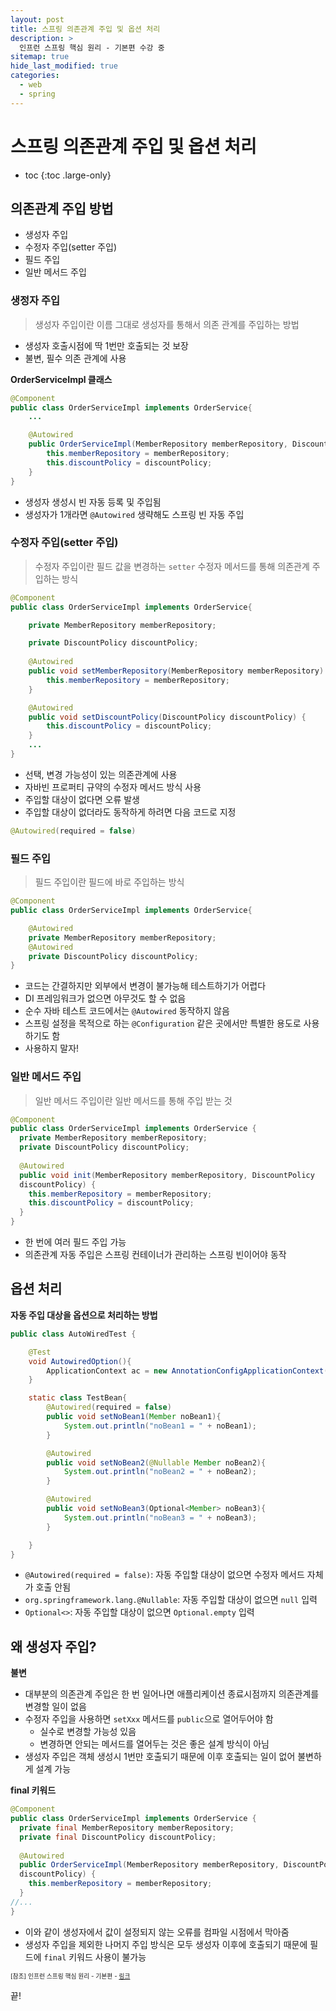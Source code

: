 ```yaml
---
layout: post
title: 스프링 의존관계 주입 및 옵션 처리
description: >
  인프런 스프링 핵심 원리 - 기본편 수강 중
sitemap: true
hide_last_modified: true
categories:
  - web
  - spring
---
```


# 스프링 의존관계 주입 및 옵션 처리

* toc
{:toc .large-only}

## 의존관계 주입 방법

- 생성자 주입
- 수정자 주입(setter 주입)
- 필드 주입
- 일반 메서드 주입

### 생정자 주입

> 생성자 주입이란 이름 그대로 생성자를 통해서 의존 관계를 주입하는 방법

- 생성자 호출시점에 딱 1번만 호출되는 것 보장
- 불변, 필수 의존 관계에 사용

__OrderServiceImpl 클래스__

```java
@Component
public class OrderServiceImpl implements OrderService{
    ...

    @Autowired
    public OrderServiceImpl(MemberRepository memberRepository, DiscountPolicy discountPolicy) {
        this.memberRepository = memberRepository;
        this.discountPolicy = discountPolicy;
    }
}
```
- 생성자 생성시 빈 자동 등록 및 주입됨
- 생성자가 1개라면 `@Autowired` 생략해도 스프링 빈 자동 주입

### 수정자 주입(setter 주입)

> 수정자 주입이란 필드 값을 변경하는 `setter` 수정자 메서드를 통해 의존관계 주입하는 방식

```java
@Component
public class OrderServiceImpl implements OrderService{

    private MemberRepository memberRepository;

    private DiscountPolicy discountPolicy;
    
    @Autowired
    public void setMemberRepository(MemberRepository memberRepository) {
        this.memberRepository = memberRepository;
    }

    @Autowired
    public void setDiscountPolicy(DiscountPolicy discountPolicy) {
        this.discountPolicy = discountPolicy;
    }
    ...
}
```
- 선택, 변경 가능성이 있는 의존관계에 사용
- 자바빈 프로퍼티 규약의 수정자 메서드 방식 사용
- 주입할 대상이 없다면 오류 발생
- 주입할 대상이 없더라도 동작하게 하려면 다음 코드로 지정
```java
@Autowired(required = false)
```

### 필드 주입

> 필드 주입이란 필드에 바로 주입하는 방식

```java
@Component
public class OrderServiceImpl implements OrderService{

    @Autowired
    private MemberRepository memberRepository;
    @Autowired
    private DiscountPolicy discountPolicy;
}
```

- 코드는 간결하지만 외부에서 변경이 불가능해 테스트하기가 어렵다
- DI 프레임워크가 없으면 아무것도 할 수 없음
- 순수 자바 테스트 코드에서는 `@Autowired` 동작하지 않음
- 스프링 설정을 목적으로 하는 `@Configuration` 같은 곳에서만 특별한 용도로 사용하기도 함
- 사용하지 말자!

### 일반 메서드 주입

> 일반 메서드 주입이란 일반 메서드를 통해 주입 받는 것

```java
@Component
public class OrderServiceImpl implements OrderService {
  private MemberRepository memberRepository;
  private DiscountPolicy discountPolicy;
  
  @Autowired
  public void init(MemberRepository memberRepository, DiscountPolicy
  discountPolicy) {
    this.memberRepository = memberRepository;
    this.discountPolicy = discountPolicy;
  }
}
```
- 한 번에 여러 필드 주입 가능
- 의존관계 자동 주입은 스프링 컨테이너가 관리하는 스프링 빈이어야 동작

## 옵션 처리

__자동 주입 대상을 옵션으로 처리하는 방법__

```java
public class AutoWiredTest {

    @Test
    void AutowiredOption(){
        ApplicationContext ac = new AnnotationConfigApplicationContext(TestBean.class);
    }

    static class TestBean{
        @Autowired(required = false)
        public void setNoBean1(Member noBean1){
            System.out.println("noBean1 = " + noBean1);
        }

        @Autowired
        public void setNoBean2(@Nullable Member noBean2){
            System.out.println("noBean2 = " + noBean2);
        }

        @Autowired
        public void setNoBean3(Optional<Member> noBean3){
            System.out.println("noBean3 = " + noBean3);
        }

    }
}
```

- `@Autowired(required = false)`: 자동 주입할 대상이 없으면 수정자 메서드 자체가 호출 안됨
- `org.springframework.lang.@Nullable`: 자동 주입할 대상이 없으면 `null` 입력
- `Optional<>`: 자동 주입할 대상이 없으면 `Optional.empty` 입력

## 왜 생성자 주입?

__불변__

- 대부분의 의존관계 주입은 한 번 일어나면 애플리케이션 종료시점까지 의존관계를 변경할 일이 없음
- 수정자 주입을 사용하면 `setXxx` 메서드를 `public`으로 열어두어야 함
  - 실수로 변경할 가능성 있음
  - 변경하면 안되는 메서드를 열어두는 것은 좋은 설계 방식이 아님
- 생성자 주입은 객체 생성시 1번만 호출되기 때문에 이후 호출되는 일이 없어 불변하게 설계 가능

__final 키워드__

```java
@Component
public class OrderServiceImpl implements OrderService {
  private final MemberRepository memberRepository;
  private final DiscountPolicy discountPolicy;
  
  @Autowired
  public OrderServiceImpl(MemberRepository memberRepository, DiscountPolicy
  discountPolicy) {
    this.memberRepository = memberRepository;
  }
//...
}
```
- 이와 같이 생성자에서 값이 설정되지 않는 오류를 컴파일 시점에서 막아줌
- 생성자 주입을 제외한 나머지 주입 방식은 모두 생성자 이후에 호출되기 때문에 필드에 `final` 키워드 사용이 불가능










<span style="font-size:70%">[참조] 인프런 스프링 핵심 원리 - 기본편 - [링크](https://www.inflearn.com/course/%EC%8A%A4%ED%94%84%EB%A7%81-%ED%95%B5%EC%8B%AC-%EC%9B%90%EB%A6%AC-%EA%B8%B0%EB%B3%B8%ED%8E%B8)</span>

끝!
